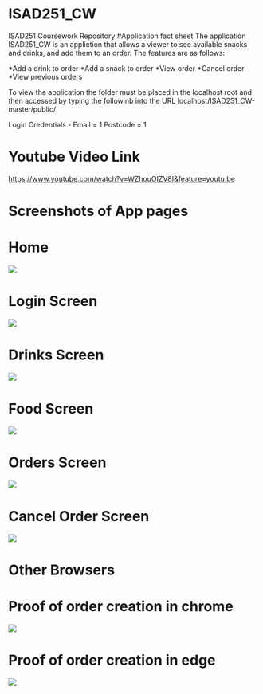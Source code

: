 # ISAD251_CW
ISAD251 Coursework Repository
#Application fact sheet
The application ISAD251_CW is an appliction that allows a viewer to see available snacks and drinks, and add them to an order.
The features are as follows:

*Add a drink to order
*Add a snack to order
*View order
*Cancel order
*View previous orders

To view the application the folder must be placed in the localhost root and then accessed by typing the followinb into the URL
localhost/ISAD251_CW-master/public/

Login Credentials - Email = 1    Postcode = 1

# Youtube Video Link
https://www.youtube.com/watch?v=WZhouOIZV8I&feature=youtu.be

# Screenshots of App pages
# Home
![](blob/master/Z_Screenshots/homeScreen.png)
# Login Screen
![](blob/master/Z_Screenshots/loginScreen.png)
# Drinks Screen
![](blob/master/Z_Screenshots/drinksScreen.png)
# Food Screen
![](blob/master/Z_Screenshots/foodScreen.png)
# Orders Screen
![](blob/master/Z_Screenshots/ordersScreen.png)
# Cancel Order Screen
![](blob/master/Z_Screenshots/cancelScreen.png)

# Other Browsers
# Proof of order creation in chrome
![](blob/master/Z_Screenshots/chromeTest.png)

# Proof of order creation in edge
![](blob/master/Z_Screenshots/edgeTest.png)

